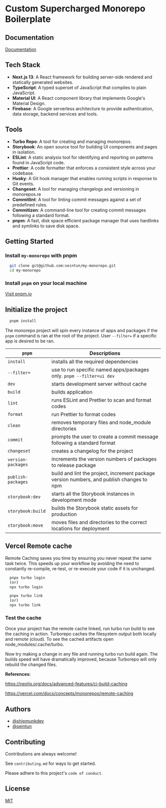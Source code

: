 # Custom Supercharged Monorepo Boilerplate

## Documentation

[Documentation](https://linktodocumentation)

## Tech Stack

- **Next.js 13**: A React framework for building server-side rendered and statically generated websites.
- **TypeScript**: A typed superset of JavaScript that compiles to plain JavaScript.
- **Material UI**: A React component library that implements Google's Material Design.
- **Firebase**: A Google serverless architecture to provide authentication, data storage, backend services and tools.

## Tools

- **Turbo Repo**: A tool for creating and managing monorepos.
- **Storybook**: An open source tool for building UI components and pages in isolation.
- **ESLint**: A static analysis tool for identifying and reporting on patterns found in JavaScript code.
- **Prettier**: A code formatter that enforces a consistent style across your codebase.
- **Husky**: A Git hook manager that enables running scripts in response to Git events.
- **Changeset**: A tool for managing changelogs and versioning in monorepos.re
- **Commitlint**: A tool for linting commit messages against a set of predefined rules.
- **Commitizen**: A command-line tool for creating commit messages following a standard format.
- **pnpm**: A fast, disk space efficient package manager that uses hardlinks and symlinks to save disk space.

## Getting Started

### Install `my-monorepo` with pnpm

```bash
  git clone git@github.com:seintun/my-monorepo.git
  cd my-monorepo
```

### Install `pnpm` on your local machine

[Visit pnpm.io](https://pnpm.io/installation)

## Initialize the project

```bash
  pnpm install
```

The monorepo project will spin every instance of apps and packages if the `pnpm` command is ran at the root of the project. User `--filter=` if a specific app is desired to be ran.

| `pnpm`             | Descriptions                                                                              |
| ------------------ | ----------------------------------------------------------------------------------------- |
| `install`          | installs all the required dependencies                                                    |
| `--filter=`        | use to run specific named apps/packages only. `pnpm --filter=ui dev`                      |
| `dev`              | starts development server without cache                                                   |
| `build`            | builds application                                                                        |
| `lint`             | runs ESLint and Prettier to scan and format codes                                         |
| `format`           | run Prettier to format codes                                                              |
| `clean`            | removes temporary files and node_module directories                                       |
| `commit`           | prompts the user to create a commit message following a standard format                   |
| `changeset`        | creates a changelog for the project                                                       |
| `version-packages` | increments the version numbers of packages to release package                             |
| `publish-packages` | build and lint the project, increment package version numbers, and publish changes to npm |
| `storybook:dev`    | starts all the Storybook instances in development mode                                    |
| `storybook:build`  | builds the Storybook static assets for production                                         |
| `storybook:move`   | moves files and directories to the correct locations for deployment                       |

## Vercel Remote cache

Remote Caching saves you time by ensuring you never repeat the same task twice.
This speeds up your workflow by avoiding the need to constantly re-compile, re-test, or re-execute your code if it is unchanged.

```bash
  pnpx turbo login
  (or)
  npx turbo login
```

```bash
  pnpx turbo link
  (or)
  npx turbo link
```

### Test the cache

Once your project has the remote cache linked, run turbo run build to see the caching in action. Turborepo caches the filesystem output both locally and remote (cloud). To see the cached artifacts open node_modules/.cache/turbo.

Now try making a change in any file and running turbo run build again. The builds speed will have dramatically improved, because Turborepo will only rebuild the changed files.

**References:**

https://nextjs.org/docs/advanced-features/ci-build-caching

https://vercel.com/docs/concepts/monorepos/remote-caching

## Authors

- [@shipmunkdev](https://github.com/shipmunkdev)
- [@seintun](https://github.com/seintun)

## Contributing

Contributions are always welcome!

See `contributing.md` for ways to get started.

Please adhere to this project's `code of conduct`.

## License

[MIT](https://choosealicense.com/licenses/mit/)
